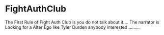# FightAuthClub
The First Rule of Fight Auth Club is you do not talk about it....
The narrator is Looking for a Alter Ego like Tyler Durden anybody interested .........
